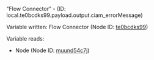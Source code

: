 "Flow Connector" - (ID: local.te0bcdks99.payload.output.ciam_errorMessage)

Variable written:
Flow Connector (Node ID: [te0bcdks99](../nodes/te0bcdks99.md))

Variable reads:
* Node (Node ID: [muund54c7j](../nodes/muund54c7j.md))
